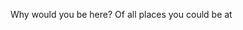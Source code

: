 Why would you be here?
Of all places you could be at

<!---
anirudhpaiihx/anirudhpaiihx is a ✨ special ✨ repository because its `README.md` (this file) appears on your GitHub profile.
You can click the Preview link to take a look at your changes.
--->
